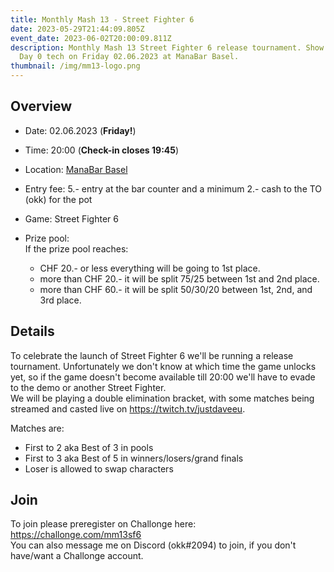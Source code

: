 ```yaml
---
title: Monthly Mash 13 - Street Fighter 6
date: 2023-05-29T21:44:09.805Z
event_date: 2023-06-02T20:00:09.811Z
description: Monthly Mash 13 Street Fighter 6 release tournament. Show us your
  Day 0 tech on Friday 02.06.2023 at ManaBar Basel.
thumbnail: /img/mm13-logo.png
---
```

## Overview

* Date: 02.06.2023 (**Friday!**)
* Time: 20:00 (**Check-in closes 19:45**)
* Location: [ManaBar Basel](https://manabar.ch/)
* Entry fee: 5.- entry at the bar counter and a minimum 2.- cash to the TO (okk) for the pot
* Game: Street Fighter 6
* Prize pool:\
  If the prize pool reaches:

  * CHF 20.- or less everything will be going to 1st place.
  * more than CHF 20.- it will be split 75/25 between 1st and 2nd place.
  * more than CHF 60.- it will be split 50/30/20 between 1st, 2nd, and 3rd place.

## Details

To celebrate the launch of Street Fighter 6 we'll be running a release tournament. Unfortunately we don't know at which time the game unlocks yet, so if the game doesn't become available till 20:00 we'll have to evade to the demo or another Street Fighter.\
We will be playing a double elimination bracket, with some matches being streamed and casted live on <https://twitch.tv/justdaveeu>.

Matches are:

* First to 2 aka Best of 3 in pools
* First to 3 aka Best of 5 in winners/losers/grand finals
* Loser is allowed to swap characters

## Join

To join please preregister on Challonge here: <https://challonge.com/mm13sf6>\
You can also message me on Discord (okk#2094) to join, if you don't have/want a Challonge account.